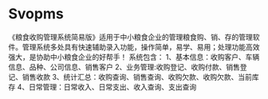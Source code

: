 # Svopms
 《粮食收购管理系统简易版》适用于中小粮食企业的管理粮食购、销、存的管理软件。管理系统多处具有快速辅助录入功能，操作简单，易学、易用；处理功能高效强大，是协助中小粮食企业的好帮手！ 系统包含： 1、基本信息：收购客户、车辆信息、品种、公司信息、销售客户 2、业务管理:收购登记、收购付款、销售登记、销售收款 3、统计汇总：收购查询、销售查询、收购欠款、收购欠款、当前库存 4、日常管理：日常收入、日常支出、收入查询、支出查询
